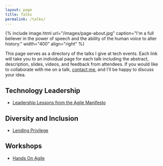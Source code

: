 ```yaml
---
layout: page
title: Talks
permalink: /talks/
---
```


{% include image.html url="/images/page-about.jpg" caption="I'm a full believer in the power of speech and the ability of the human voice to alter history." width="400" align="right" %}

This page serves as a directory of the talks I give at tech events. Each link will take you to an individual page for each talk including the abstract, description, slides, videos, and feedback from attendees. If you would like to collaborate with me on a talk, [contact me](/contact/), and I'll be happy to discuss your idea.


## Technology Leadership

* [Leadership Lessons from the Agile Manifesto](/talks/leadership-lessons-from-the-agile-manifesto/)

## Diversity and Inclusion

* [Lending Privilege](/talks/lending-privilege/)

## Workshops

* [Hands On Agile](/talks/hands-on-agile-workshop/)
